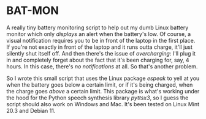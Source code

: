 # BAT-MON
A really tiny battery monitoring script to help out my dumb Linux battery monitor which only _displays_ an alert when the battery's low. Of course, a visual notification requires you to be in front of the laptop in the first place. If you're not exactly in front of the laptop and it runs outta charge, it'll just silently shut itself off. And then there's the issue of _overcharging_: I'll plug it in and completely forget about the fact that it's been charging for, say, 4 hours. In this case, there's _no notifications_ at all. So that's another problem.

So I wrote this small script that uses the Linux package _espeak_ to yell at you when the battery goes below a certain limit, or if it's being charged, when the charge goes _above_ a certain limit. This package is what's working under the hood for the Python speech synthesis library _pyttsx3_, so I guess the script should also work on Windows and Mac. It's been tested on Linux Mint 20.3 and Debian 11.
